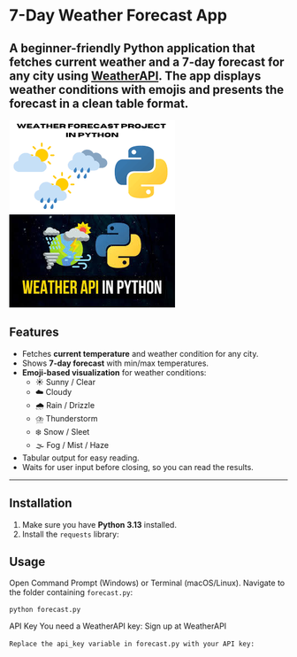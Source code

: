 # 7-Day Weather Forecast App

A beginner-friendly Python application that fetches **current weather** and a **7-day forecast** for any city using [WeatherAPI](https://www.weatherapi.com/). The app displays weather conditions with **emojis** and presents the forecast in a **clean table format**.
---
![image alt](https://github.com/NIZAM531/WeatherForecastApp/blob/4b8e58552014b6219b19de50cbe2fbacfa0ae25b/download%20(1).png)
![imag alt](https://github.com/NIZAM531/WeatherForecastApp/blob/main/download.jpg?raw=true)
## Features
- Fetches **current temperature** and weather condition for any city.
- Shows **7-day forecast** with min/max temperatures.
- **Emoji-based visualization** for weather conditions:
  - ☀️ Sunny / Clear
  - ☁️ Cloudy
  - 🌧️ Rain / Drizzle
  - ⛈️ Thunderstorm
  - ❄️ Snow / Sleet
  - 🌫️ Fog / Mist / Haze
- Tabular output for easy reading.
- Waits for user input before closing, so you can read the results.
---
## Installation

1. Make sure you have **Python 3.13** installed.
2. Install the `requests` library:
## Usage
Open Command Prompt (Windows) or Terminal (macOS/Linux).
Navigate to the folder containing `forecast.py`:
```bushcd path/to/your/folder
python forecast.py
```
API Key
You need a WeatherAPI key:
Sign up at WeatherAPI

```Replace the api_key variable in forecast.py with your API key:```





